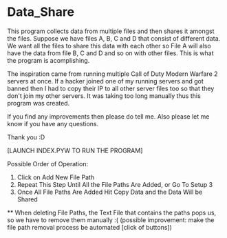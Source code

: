 Data_Share
==========

This program collects data from multiple files and then shares it amongst the files. Suppose we have files A, B, C and D that consist of different data. We want all the files to share this data with each other so File A will also have the data from file B, C and D and so on with other files. This is what the program is acomplishing. 

The inspiration came from running multiple Call of Duty Modern Warfare 2 servers at once. If a hacker joined one of my running servers and got banned then I had to copy their IP to all other server files too so that they don't join my other servers. It was taking too long manually thus this program was created.

If you find any improvements then please do tell me. Also please let me know if you have any questions.

Thank you :D

[LAUNCH INDEX.PYW TO RUN THE PROGRAM]

Possible Order of Operation:

1) Click on Add New File Path                                                                                             
2) Repeat This Step Until All the File Paths Are Added, or Go To Setup 3                                                  
3) Once All File Paths Are Added Hit Copy Data and the Data Will be Shared                                                

** When deleting File Paths, the Text File that contains the paths pops us, so we have to remove them manually :( 
   (possible improvement: make the file path removal process be automated [click of buttons])
